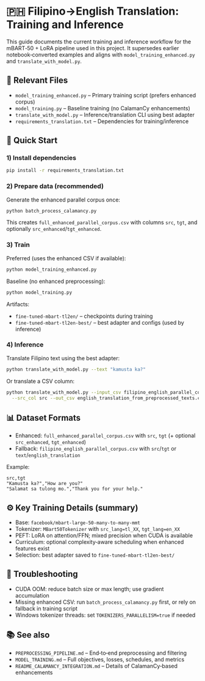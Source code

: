 # 🇵🇭 Filipino→English Translation: Training and Inference

This guide documents the current training and inference workflow for the mBART‑50 + LoRA pipeline used in this project. It supersedes earlier notebook‑converted examples and aligns with `model_training_enhanced.py` and `translate_with_model.py`.

## 📁 Relevant Files

- `model_training_enhanced.py` – Primary training script (prefers enhanced corpus)
- `model_training.py` – Baseline training (no CalamanCy enhancements)
- `translate_with_model.py` – Inference/translation CLI using best adapter
- `requirements_translation.txt` – Dependencies for training/inference

## 🚀 Quick Start

### 1) Install dependencies
```bash
pip install -r requirements_translation.txt
```

### 2) Prepare data (recommended)
Generate the enhanced parallel corpus once:
```bash
python batch_process_calamancy.py
```
This creates `full_enhanced_parallel_corpus.csv` with columns `src`, `tgt`, and optionally `src_enhanced`/`tgt_enhanced`.

### 3) Train
Preferred (uses the enhanced CSV if available):
```bash
python model_training_enhanced.py
```
Baseline (no enhanced preprocessing):
```bash
python model_training.py
```

Artifacts:
- `fine-tuned-mbart-tl2en/` – checkpoints during training
- `fine-tuned-mbart-tl2en-best/` – best adapter and configs (used by inference)

### 4) Inference
Translate Filipino text using the best adapter:
```bash
python translate_with_model.py --text "kamusta ka?"
```
Or translate a CSV column:
```bash
python translate_with_model.py --input_csv filipino_english_parallel_corpus.csv \
  --src_col src --out_csv english_translation_from_preprocessed_texts.csv
```

## 📊 Dataset Formats

- Enhanced: `full_enhanced_parallel_corpus.csv` with `src`, `tgt` (+ optional `src_enhanced`, `tgt_enhanced`)
- Fallback: `filipino_english_parallel_corpus.csv` with `src`/`tgt` or `text`/`english_translation`

Example:
```csv
src,tgt
"Kamusta ka?","How are you?"
"Salamat sa tulong mo.","Thank you for your help."
```

## ⚙️ Key Training Details (summary)

- Base: `facebook/mbart-large-50-many-to-many-mmt`
- Tokenizer: `MBart50Tokenizer` with `src_lang=tl_XX`, `tgt_lang=en_XX`
- PEFT: LoRA on attention/FFN; mixed precision when CUDA is available
- Curriculum: optional complexity‑aware scheduling when enhanced features exist
- Selection: best adapter saved to `fine-tuned-mbart-tl2en-best/`

## 🧪 Troubleshooting

- CUDA OOM: reduce batch size or max length; use gradient accumulation
- Missing enhanced CSV: run `batch_process_calamancy.py` first, or rely on fallback in training script
- Windows tokenizer threads: set `TOKENIZERS_PARALLELISM=true` if needed

## 📚 See also

- `PREPROCESSING_PIPELINE.md` – End‑to‑end preprocessing and filtering
- `MODEL_TRAINING.md` – Full objectives, losses, schedules, and metrics
- `README_CALAMANCY_INTEGRATION.md` – Details of CalamanCy‑based enhancements
